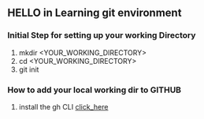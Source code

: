 ## HELLO in Learning git environment

### Initial Step for setting up your working Directory
1. mkdir <YOUR_WORKING_DIRECTORY>
2. cd <YOUR_WORKING_DIRECTORY>
3. git init

### How to add your local working dir to GITHUB
1. install the gh CLI [click_here](https://github.com/cli/cli/blob/trunk/docs/install_linux.md#official-sources)